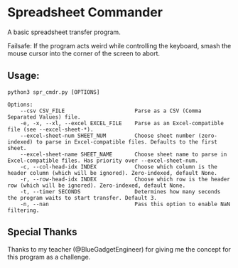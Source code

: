 # Spreadsheet Commander

A basic spreadsheet transfer program.

Failsafe: If the program acts weird while controlling the keyboard,
smash the mouse cursor into the corner of the screen to abort.

## Usage:
```
python3 spr_cmdr.py [OPTIONS]

Options:
    --csv CSV_FILE                      Parse as a CSV (Comma Separated Values) file.
    -e, -x, --xl, --excel EXCEL_FILE    Parse as an Excel-compatible file (see --excel-sheet-*).
    --excel-sheet-num SHEET_NUM         Choose sheet number (zero-indexed) to parse in Excel-compatible files. Defaults to the first sheet.
    --excel-sheet-name SHEET_NAME       Choose sheet name to parse in Excel-compatible files. Has priority over --excel-sheet-num.
    -c, --col-head-idx INDEX            Choose which column is the header column (which will be ignored). Zero-indexed, default None.
    -r, --row-head-idx INDEX            Choose which row is the header row (which will be ignored). Zero-indexed, default None.
    -t, --timer SECONDS                 Determines how many seconds the program waits to start transfer. Default 3.
    -n, --nan                           Pass this option to enable NaN filtering.
```

## Special Thanks
Thanks to my teacher (@BlueGadgetEngineer) for giving me the concept for this program as a challenge.
